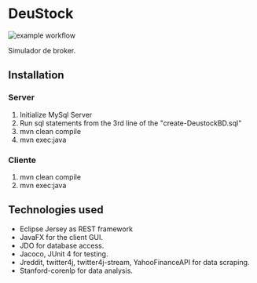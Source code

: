 # DeuStock 

![example workflow](https://github.com/futotta-risu/DeuStock/actions/workflows/maven.yml/badge.svg)

Simulador de broker.

## Installation 
### Server
1. Initialize MySql Server
2. Run sql statements from the 3rd line of the "create-DeustockBD.sql"
3. mvn clean compile
4. mvn exec:java

### Cliente
1. mvn clean compile
2. mvn exec:java


## Technologies used
  * Eclipse Jersey as REST framework
  * JavaFX for the client GUI.
  * JDO for database access.
  * Jacoco, JUnit 4  for testing.
  * Jreddit, twitter4j, twitter4j-stream, YahooFinanceAPI for data scraping.
  * Stanford-corenlp for data analysis. 
  
